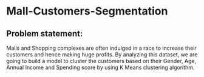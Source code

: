 # Mall-Customers-Segmentation
## Problem statement: 
Malls and Shopping complexes are often indulged in a race to increase their customers and hence making huge profits.   By analyzing this dataset, we are going to build a model to cluster the customers based on their Gender, Age, Annual Income and Spending score by using K Means clustering algorithm. 
